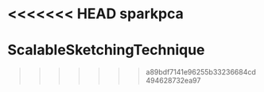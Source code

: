 <<<<<<< HEAD
sparkpca
=======
# ScalableSketchingTechnique
>>>>>>> a89bdf7141e96255b33236684cd494628732ea97
